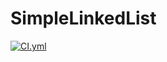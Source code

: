 # SimpleLinkedList
[![CI.yml](https://github.com/gannasong/SimpleLinkedList/actions/workflows/CI.yml/badge.svg)](https://github.com/gannasong/SimpleLinkedList/actions/workflows/CI.yml)
